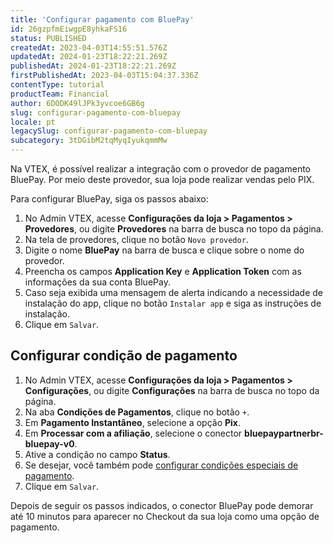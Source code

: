 ```yaml
---
title: 'Configurar pagamento com BluePay'
id: 26gzpfmEiwgpE8yhkaFS16
status: PUBLISHED
createdAt: 2023-04-03T14:55:51.576Z
updatedAt: 2024-01-23T18:22:21.269Z
publishedAt: 2024-01-23T18:22:21.269Z
firstPublishedAt: 2023-04-03T15:04:37.336Z
contentType: tutorial
productTeam: Financial
author: 6DODK49lJPk3yvcoe6GB6g
slug: configurar-pagamento-com-bluepay
locale: pt
legacySlug: configurar-pagamento-com-bluepay
subcategory: 3tDGibM2tqMyqIyukqmmMw
---
```


Na VTEX, é possível realizar a integração com o provedor de pagamento BluePay. Por meio deste provedor, sua loja pode realizar vendas pelo PIX.

Para configurar BluePay, siga os passos abaixo:

1. No Admin VTEX, acesse __Configurações da loja > Pagamentos > Provedores__, ou digite __Provedores__ na barra de busca no topo da página.
2. Na tela de provedores, clique no botão `Novo provedor`.
3. Digite o nome __BluePay__ na barra de busca e clique sobre o nome do provedor.
4. Preencha os campos __Application Key__ e __Application Token__ com as informações da sua conta BluePay.
5. Caso seja exibida uma mensagem de alerta indicando a necessidade de instalação do app, clique no botão `Instalar app` e siga as instruções de instalação.
6. Clique em `Salvar`.

## Configurar condição de pagamento

1. No Admin VTEX, acesse __Configurações da loja > Pagamentos > Configurações__, ou digite __Configurações__ na barra de busca no topo da página.
2. Na aba __Condições de Pagamentos__, clique no botão `+`.
3. Em __Pagamento Instantâneo__, selecione a opção __Pix__.
4. Em __Processar com a afiliação__, selecione o conector __bluepaypartnerbr-bluepay-v0__.
5. Ative a condição no campo __Status__.
6. Se desejar, você também pode [configurar condições especiais de pagamento](https://help.vtex.com/pt/tutorial/condiciones-especiales--tutorials_456).
7. Clique em `Salvar`.

Depois de seguir os passos indicados, o conector BluePay pode demorar até 10 minutos para aparecer no Checkout da sua loja como uma opção de pagamento. 
